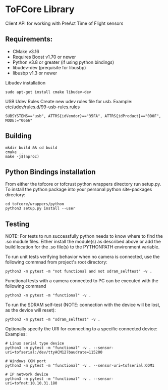 # ToFCore Library
Client API for working with PreAct Time of Flight sensors 


## Requirements:

- CMake v3.16
- Requires Boost v1.70 or newer
- Python v3.8 or greater (if using python bindings)
- libudev-dev (prequisite for libusbp)
- libusbp v1.3 or newer

Libudev installation
```sudo apt-get update -y
sudo apt-get install cmake libudev-dev
```

USB Udev Rules
Create new udev rules file for usb. Example: etc/udev/rules.d/99-usb-rules.rules
```
SUBSYSTEMS=="usb", ATTRS{idVendor}=="35FA", ATTRS{idProduct}=="0D0F", MODE:="0666"
```

## Building
 ```
 mkdir build && cd build
 cmake ..
 make -j$(nproc) 
 ``` 


## Python Bindings installation

From either the tofcore or tofcrust python wrappers directory run setup.py.
To install the python package into your personal python site-packages directory:

```
cd tofcore/wrappers/python
python3 setup.py install --user
```

## Testing
NOTE: For tests to run successfully python needs to know where to find the .so module files.
Either install the module(s) as described above or add the build location for the .so file(s) to the PYTHONPATH
environment variable. 

To run unit tests verifying behavior when no camera is connected, use the following commnad from
project's root directory: 
```
python3 -m pytest -m "not functional and not sdram_selftest" -v .
```

Functional tests with a camera connected to PC can be executed with the following command 
```
python3 -m pytest -m "functional" -v .
```

To run the SDRAM self-test (NOTE: connection with the device will be lost, as the device will reset):
```
python3 -m pytest -m "sdram_selftest" -v .
```

Optionally specify the URI for connecting to a specific connected device:
Examples:
```
# Linux serial type device
python3 -m pytest -m "functional" -v . --sensor-uri=tofserial:/dev/ttyACM12?baudrate=115200

# Windows COM port
python3 -m pytest -m "functional" -v . --sensor-uri=tofserial:COM1

# IP network device
python3 -m pytest -m "functional" -v . --sensor-uri=tofnet:10.10.31.180
```
